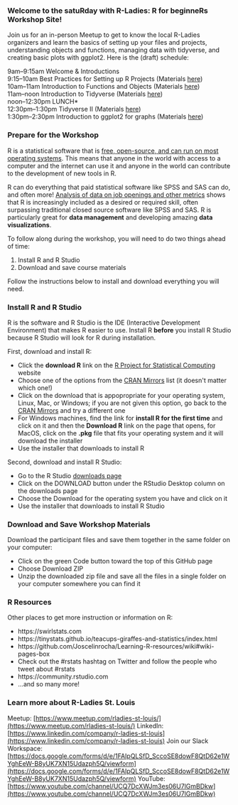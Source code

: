 ### Welcome to the satuRday with R-Ladies: R for beginneRs Workshop Site!

Join us for an in-person Meetup to get to know the local R-Ladies organizers and learn the basics of setting up your files and projects, understanding objects and functions, managing data with tidyverse, and creating basic plots with ggplot2. Here is the (draft) schedule:

9am–9:15am Welcome & Introductions  
9:15–10am Best Practices for Setting up R Projects (Materials [here]())  
10am–11am Introduction to Functions and Objects (Materials [here]())  
11am–noon Introduction to Tidyverse (Materials [here]())  
noon–12:30pm LUNCH*   
12:30pm–1:30pm Tidyverse II (Materials [here]())  
1:30pm–2:30pm Introduction to ggplot2 for graphs (Materials [here](https://github.com/rladiesstl/meetup-september-2024/blob/main/intro-to-graphs-in-r-sept2024.Rmd))  

### Prepare for the Workshop

R is a statistical software that is <a href = "https://www.r-project.org">free, open-source, and can run on most operating systems</a>. This means that anyone in the world with access to a computer and the internet can use it and anyone in the world can contribute to the development of new tools in R. 

R can do everything that paid statistical software like SPSS and SAS can do, and often more! <a href = "http://r4stats.com/2019/05/28/data-science-jobs-report-2019-python-way-up-tensorflow-growing-rapidly-r-use-double-sas/">Analysis of data on job openings and other metrics</a> shows that R is increasingly included as a desired or required skill, often surpassing traditional closed source software like SPSS and SAS. R is particularly great for **data management** and developing amazing **data visualizations**. 

To follow along during the workshop, you will need to do two things ahead of time: 

<ol>
<li> Install R and R Studio 
<li> Download and save course materials
</ol>
  
Follow the instructions below to install and download everything you will need.

### Install R and R Studio

R is the software and R Studio is the IDE (Interactive Development Environment) that makes R easier to use. Install R **before** you install R Studio because R Studio will look for R during installation.

First, download and install R:

<ul>
  <li> Click the <b>download R</b> link on the <a href = "https://www.r-project.org">R Project for Statistical Computing</a> website
  <li> Choose one of the options from the <a href = "https://cran.r-project.org/mirrors.html">CRAN Mirrors</a> list (it doesn't matter which one!)
  <li> Click on the download that is appopropriate for your operating system, Linux, Mac, or Windows; if you are not given this option, go back to the <a href = "https://cran.r-project.org/mirrors.html">CRAN Mirrors</a> and try a different one
  <li> For Windows machines, find the link for <b>install R for the first time</b> and click on it and then the <b>Download R</b> link on the page that opens, for MacOS, click on the <b>.pkg</b> file that fits your operating system and it will download the installer
  <li> Use the installer that downloads to install R 
</ul>

Second, download and install R Studio:

<ul>
  <li> Go to the R Studio <a href = "https://rstudio.com/products/rstudio/download/"> downloads page</a> 
  <li> Click on the DOWNLOAD button under the RStudio Desktop column on the downloads page
  <li> Choose the Download for the operating system you have and click on it  
  <li> Use the installer that downloads to install R Studio 
</ul>

### Download and Save Workshop Materials

Download the participant files and save them together in the same folder on your computer:

<ul>
<li> Click on the green Code button toward the top of this GitHub page
<li> Choose Download ZIP
<li> Unzip the downloaded zip file and save all the files in a single folder on your computer somewhere you can find it 
</ul>

### R Resources

Other places to get more instruction or information on R:

<ul>
  <li> https://swirlstats.com
  <li> https://tinystats.github.io/teacups-giraffes-and-statistics/index.html
  <li> https://github.com/Joscelinrocha/Learning-R-resources/wiki#wiki-pages-box
  <li> Check out the #rstats hashtag on Twitter and follow the people who tweet about #rstats 
  <li> https://community.rstudio.com
  <li> ...and so many more!
</ul>

### Learn more about R-Ladies St. Louis

Meetup: [https://www.meetup.com/rladies-st-louis/](https://www.meetup.com/rladies-st-louis/)
LinkedIn: [https://www.linkedin.com/company/r-ladies-st-louis](https://www.linkedin.com/company/r-ladies-st-louis)
Join our Slack Workspace: [https://docs.google.com/forms/d/e/1FAIpQLSfD_SccoSE8dowF8QtD62e1WYghEeW-B8yUK7XN15Udazph5Q/viewform](https://docs.google.com/forms/d/e/1FAIpQLSfD_SccoSE8dowF8QtD62e1WYghEeW-B8yUK7XN15Udazph5Q/viewform)
YouTube: [https://www.youtube.com/channel/UCQ7DcXWJm3es06U7lGmBDkw](https://www.youtube.com/channel/UCQ7DcXWJm3es06U7lGmBDkw)
